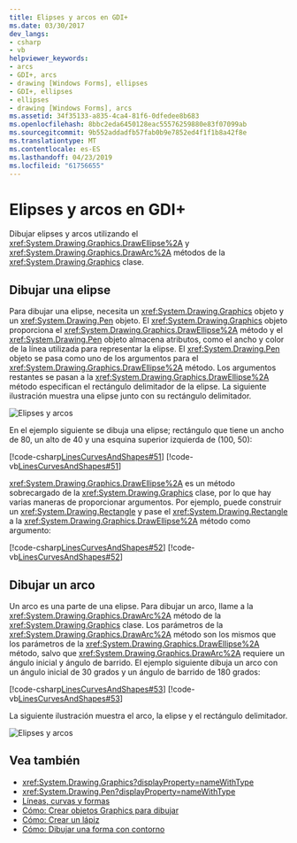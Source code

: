 ```yaml
---
title: Elipses y arcos en GDI+
ms.date: 03/30/2017
dev_langs:
- csharp
- vb
helpviewer_keywords:
- arcs
- GDI+, arcs
- drawing [Windows Forms], ellipses
- GDI+, ellipses
- ellipses
- drawing [Windows Forms], arcs
ms.assetid: 34f35133-a835-4ca4-81f6-0dfedee8b683
ms.openlocfilehash: 8bbc2eda6450128eac55576259880e83f07099ab
ms.sourcegitcommit: 9b552addadfb57fab0b9e7852ed4f1f1b8a42f8e
ms.translationtype: MT
ms.contentlocale: es-ES
ms.lasthandoff: 04/23/2019
ms.locfileid: "61756655"
---
```

# <a name="ellipses-and-arcs-in-gdi"></a>Elipses y arcos en GDI+
Dibujar elipses y arcos utilizando el <xref:System.Drawing.Graphics.DrawEllipse%2A> y <xref:System.Drawing.Graphics.DrawArc%2A> métodos de la <xref:System.Drawing.Graphics> clase.  
  
## <a name="drawing-an-ellipse"></a>Dibujar una elipse  
 Para dibujar una elipse, necesita un <xref:System.Drawing.Graphics> objeto y un <xref:System.Drawing.Pen> objeto. El <xref:System.Drawing.Graphics> objeto proporciona el <xref:System.Drawing.Graphics.DrawEllipse%2A> método y el <xref:System.Drawing.Pen> objeto almacena atributos, como el ancho y color de la línea utilizada para representar la elipse. El <xref:System.Drawing.Pen> objeto se pasa como uno de los argumentos para el <xref:System.Drawing.Graphics.DrawEllipse%2A> método. Los argumentos restantes se pasan a la <xref:System.Drawing.Graphics.DrawEllipse%2A> método especifican el rectángulo delimitador de la elipse. La siguiente ilustración muestra una elipse junto con su rectángulo delimitador.  
  
 ![Elipses y arcos](./media/aboutgdip02-art05.gif "Aboutgdip02_art05")  
  
 En el ejemplo siguiente se dibuja una elipse; rectángulo que tiene un ancho de 80, un alto de 40 y una esquina superior izquierda de (100, 50):  
  
 [!code-csharp[LinesCurvesAndShapes#51](~/samples/snippets/csharp/VS_Snippets_Winforms/LinesCurvesAndShapes/CS/Class1.cs#51)]
 [!code-vb[LinesCurvesAndShapes#51](~/samples/snippets/visualbasic/VS_Snippets_Winforms/LinesCurvesAndShapes/VB/Class1.vb#51)]  
  
 <xref:System.Drawing.Graphics.DrawEllipse%2A> es un método sobrecargado de la <xref:System.Drawing.Graphics> clase, por lo que hay varias maneras de proporcionar argumentos. Por ejemplo, puede construir un <xref:System.Drawing.Rectangle> y pase el <xref:System.Drawing.Rectangle> a la <xref:System.Drawing.Graphics.DrawEllipse%2A> método como argumento:  
  
 [!code-csharp[LinesCurvesAndShapes#52](~/samples/snippets/csharp/VS_Snippets_Winforms/LinesCurvesAndShapes/CS/Class1.cs#52)]
 [!code-vb[LinesCurvesAndShapes#52](~/samples/snippets/visualbasic/VS_Snippets_Winforms/LinesCurvesAndShapes/VB/Class1.vb#52)]  
  
## <a name="drawing-an-arc"></a>Dibujar un arco  
 Un arco es una parte de una elipse. Para dibujar un arco, llame a la <xref:System.Drawing.Graphics.DrawArc%2A> método de la <xref:System.Drawing.Graphics> clase. Los parámetros de la <xref:System.Drawing.Graphics.DrawArc%2A> método son los mismos que los parámetros de la <xref:System.Drawing.Graphics.DrawEllipse%2A> método, salvo que <xref:System.Drawing.Graphics.DrawArc%2A> requiere un ángulo inicial y ángulo de barrido. El ejemplo siguiente dibuja un arco con un ángulo inicial de 30 grados y un ángulo de barrido de 180 grados:  
  
 [!code-csharp[LinesCurvesAndShapes#53](~/samples/snippets/csharp/VS_Snippets_Winforms/LinesCurvesAndShapes/CS/Class1.cs#53)]
 [!code-vb[LinesCurvesAndShapes#53](~/samples/snippets/visualbasic/VS_Snippets_Winforms/LinesCurvesAndShapes/VB/Class1.vb#53)]  
  
 La siguiente ilustración muestra el arco, la elipse y el rectángulo delimitador.  
  
 ![Elipses y arcos](./media/aboutgdip02-art06.gif "Aboutgdip02_art06")  
  
## <a name="see-also"></a>Vea también

- <xref:System.Drawing.Graphics?displayProperty=nameWithType>
- <xref:System.Drawing.Pen?displayProperty=nameWithType>
- [Líneas, curvas y formas](lines-curves-and-shapes.md)
- [Cómo: Crear objetos Graphics para dibujar](how-to-create-graphics-objects-for-drawing.md)
- [Cómo: Crear un lápiz](how-to-create-a-pen.md)
- [Cómo: Dibujar una forma con contorno](how-to-draw-an-outlined-shape.md)
